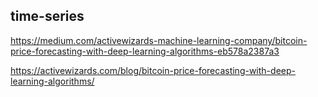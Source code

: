 ## time-series

https://medium.com/activewizards-machine-learning-company/bitcoin-price-forecasting-with-deep-learning-algorithms-eb578a2387a3

https://activewizards.com/blog/bitcoin-price-forecasting-with-deep-learning-algorithms/
